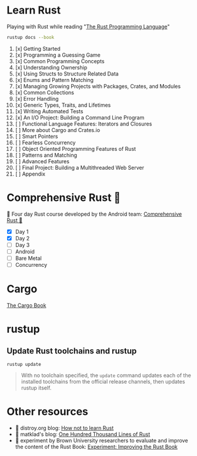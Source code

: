 # Learn Rust

Playing with Rust while reading "[The Rust Programming Language](https://doc.rust-lang.org/stable/book/)"

```bash
rustup docs --book
```

1. [x] Getting Started
2. [x] Programming a Guessing Game
3. [x] Common Programming Concepts
4. [x] Understanding Ownership
5. [x] Using Structs to Structure Related Data
6. [x] Enums and Pattern Matching
7. [x] Managing Growing Projects with Packages, Crates, and Modules
8. [x] Common Collections
9. [x] Error Handling
10. [x] Generic Types, Traits, and Lifetimes
11. [x] Writing Automated Tests
12. [x] An I/O Project: Building a Command Line Program
13. [ ] Functional Language Features: Iterators and Closures
14. [ ] More about Cargo and Crates.io
15. [ ] Smart Pointers
16. [ ] Fearless Concurrency
17. [ ] Object Oriented Programming Features of Rust
18. [ ] Patterns and Matching
19. [ ] Advanced Features
20. [ ] Final Project: Building a Multithreaded Web Server
21. [ ] Appendix

# Comprehensive Rust 🦀

📒 Four day Rust course developed by the Android team: [Comprehensive Rust 🦀](https://google.github.io/comprehensive-rust/)

- [X] Day 1
- [X] Day 2
- [ ] Day 3
- [ ] Android
- [ ] Bare Metal
- [ ] Concurrency

# Cargo

[The Cargo Book](https://doc.rust-lang.org/cargo/index.html)

# rustup

## Update Rust toolchains and rustup

```
rustup update
```

> With no toolchain specified, the `update` command updates each of
> the installed toolchains from the official release channels, then
> updates rustup itself.

# Other resources

* 📒 distroy.org blog: [How not to learn Rust](https://dystroy.org/blog/how-not-to-learn-rust/)
* 📒 matklad's blog: [One Hundred Thousand Lines of Rust](https://matklad.github.io/2021/09/05/Rust100k.html)
* 📒 experiment by Brown University researchers to evaluate and improve the content of the Rust Book: [Experiment: Improving the Rust Book](https://rust-book.cs.brown.edu/)
